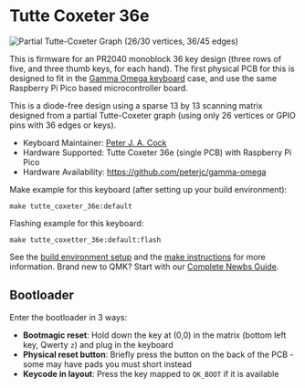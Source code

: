 # Tutte Coxeter 36e

![Partial Tutte-Coxeter Graph (26/30 vertices, 36/45 edges)](https://blogger.googleusercontent.com/img/b/R29vZ2xl/AVvXsEhvS5QfAl7YotptMtpu0nG8XOHOsqG2vocUFF2sRgrn_QwAcUQNhDkctHt_42rQor3Bb5tbAW6FiOsYqv2craP086HMTuAqWk9U0A4yOeEsQkhyphenhyphenUxoayJWf5e-N3_Jg1TC1p9YAiVPTK02pEVCUu3hl72REIk5BAjXgZGoF7T-NWQ28iRirwFs6yzFzAe0/w200-h194/Screenshot%202025-05-28%20at%2014.59.35.png)

This is firmware for an PR2040 monoblock 36 key design (three rows of five, and three thumb keys, for each hand).
The first physical PCB for this is designed to fit in the [Gamma Omega keyboard](https://github.com/unspecworks/gamma-omega) case,
and use the same Raspberry Pi Pico based microcontroller board.

This is a diode-free design using a sparse 13 by 13 scanning matrix designed from a partial Tutte-Coxeter graph
(using only 26 vertices or GPIO pins with 36 edges or keys).

* Keyboard Maintainer: [Peter J. A. Cock](https://github.com/peterjc)
* Hardware Supported: Tutte Coxeter 36e (single PCB) with Raspberry Pi Pico
* Hardware Availability: https://github.com/peterjc/gamma-omega

Make example for this keyboard (after setting up your build environment):

    make tutte_coxeter_36e:default

Flashing example for this keyboard:

    make tutte_coxetter_36e:default:flash

See the [build environment setup](https://docs.qmk.fm/#/getting_started_build_tools) and the [make instructions](https://docs.qmk.fm/#/getting_started_make_guide) for more information. Brand new to QMK? Start with our [Complete Newbs Guide](https://docs.qmk.fm/#/newbs).

## Bootloader

Enter the bootloader in 3 ways:

* **Bootmagic reset**: Hold down the key at (0,0) in the matrix (bottom left key, Qwerty `z`) and plug in the keyboard
* **Physical reset button**: Briefly press the button on the back of the PCB - some may have pads you must short instead
* **Keycode in layout**: Press the key mapped to `QK_BOOT` if it is available
